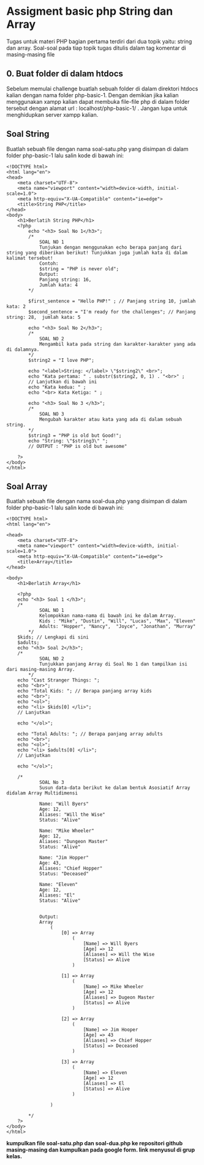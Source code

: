# Assigment basic php String dan Array
Tugas untuk materi PHP bagian pertama terdiri dari dua topik yaitu: string dan array. Soal-soal pada tiap topik tugas ditulis dalam tag komentar di masing-masing file

## 0. Buat folder di dalam htdocs
Sebelum memulai challenge buatlah sebuah folder di dalam direktori htdocs kalian dengan nama folder php-basic-1. Dengan demikian jika kalian menggunakan xampp kalian dapat membuka file-file php di dalam folder tersebut dengan alamat url : localhost/php-basic-1/ . Jangan lupa untuk menghidupkan server xampp kalian.

## Soal String
Buatlah sebuah file dengan nama soal-satu.php yang disimpan di dalam folder php-basic-1 lalu salin kode di bawah ini:
```
<!DOCTYPE html>
<html lang="en">
<head>
    <meta charset="UTF-8">
    <meta name="viewport" content="width=device-width, initial-scale=1.0">
    <meta http-equiv="X-UA-Compatible" content="ie=edge">
    <title>String PHP</title>
</head>
<body>
    <h1>Berlatih String PHP</h1>
    <?php   
        echo "<h3> Soal No 1</h3>";
        /* 
            SOAL NO 1
            Tunjukan dengan menggunakan echo berapa panjang dari string yang diberikan berikut! Tunjukkan juga jumlah kata di dalam kalimat tersebut! 
            Contoh: 
            $string = "PHP is never old";
            Output:
            Panjang string: 16, 
            Jumlah kata: 4 
        */

        $first_sentence = "Hello PHP!" ; // Panjang string 10, jumlah kata: 2
        $second_sentence = "I'm ready for the challenges"; // Panjang string: 28,  jumlah kata: 5
        
        echo "<h3> Soal No 2</h3>";
        /* 
            SOAL NO 2
            Mengambil kata pada string dan karakter-karakter yang ada di dalamnya. 
        */
        $string2 = "I love PHP";
        
        echo "<label>String: </label> \"$string2\" <br>";
        echo "Kata pertama: " . substr($string2, 0, 1) . "<br>" ; 
        // Lanjutkan di bawah ini
        echo "Kata kedua: " ;
        echo "<br> Kata Ketiga: " ;

        echo "<h3> Soal No 3 </h3>";
        /*
            SOAL NO 3
            Mengubah karakter atau kata yang ada di dalam sebuah string.
        */
        $string3 = "PHP is old but Good!";
        echo "String: \"$string3\" "; 
        // OUTPUT : "PHP is old but awesome"

    ?>
</body>
</html>
```

## Soal Array
Buatlah sebuah file dengan nama soal-dua.php yang disimpan di dalam folder php-basic-1 lalu salin kode di bawah ini:

```
<!DOCTYPE html>
<html lang="en">

<head>
    <meta charset="UTF-8">
    <meta name="viewport" content="width=device-width, initial-scale=1.0">
    <meta http-equiv="X-UA-Compatible" content="ie=edge">
    <title>Array</title>
</head>

<body>
    <h1>Berlatih Array</h1>

    <?php
    echo "<h3> Soal 1 </h3>";
    /* 
            SOAL NO 1
            Kelompokkan nama-nama di bawah ini ke dalam Array.
            Kids : "Mike", "Dustin", "Will", "Lucas", "Max", "Eleven" 
            Adults: "Hopper", "Nancy",  "Joyce", "Jonathan", "Murray"
        */
    $kids; // Lengkapi di sini
    $adults;
    echo "<h3> Soal 2</h3>";
    /* 
            SOAL NO 2
            Tunjukkan panjang Array di Soal No 1 dan tampilkan isi dari masing-masing Array.
        */
    echo "Cast Stranger Things: ";
    echo "<br>";
    echo "Total Kids: "; // Berapa panjang array kids
    echo "<br>";
    echo "<ol>";
    echo "<li> $kids[0] </li>";
    // Lanjutkan

    echo "</ol>";

    echo "Total Adults: "; // Berapa panjang array adults
    echo "<br>";
    echo "<ol>";
    echo "<li> $adults[0] </li>";
    // Lanjutkan

    echo "</ol>";

    /*
            SOAL No 3
            Susun data-data berikut ke dalam bentuk Asosiatif Array didalam Array Multidimensi
            
            Name: "Will Byers"
            Age: 12,
            Aliases: "Will the Wise"
            Status: "Alive"

            Name: "Mike Wheeler"
            Age: 12,
            Aliases: "Dungeon Master"
            Status: "Alive"

            Name: "Jim Hopper"
            Age: 43,
            Aliases: "Chief Hopper"
            Status: "Deceased"

            Name: "Eleven"
            Age: 12,
            Aliases: "El"
            Status: "Alive"


            Output:
            Array
                (
                    [0] => Array
                        (
                            [Name] => Will Byers
                            [Age] => 12
                            [Aliases] => Will the Wise
                            [Status] => Alive
                        )

                    [1] => Array
                        (
                            [Name] => Mike Wheeler
                            [Age] => 12
                            [Aliases] => Dugeon Master
                            [Status] => Alive
                        )

                    [2] => Array
                        (
                            [Name] => Jim Hooper
                            [Age] => 43
                            [Aliases] => Chief Hopper
                            [Status] => Deceased
                        )

                    [3] => Array
                        (
                            [Name] => Eleven
                            [Age] => 12
                            [Aliases] => El
                            [Status] => Alive
                        )

                )
            
        */
    ?>
</body>
</html>
```

**kumpulkan file soal-satu.php dan soal-dua.php ke repositori github masing-masing dan kumpulkan pada google form. link menyusul di grup kelas.**
